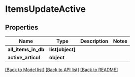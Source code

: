 # ItemsUpdateActive

## Properties
Name | Type | Description | Notes
------------ | ------------- | ------------- | -------------
**all_items_in_db** | **list[object]** |  | 
**active_articul** | **object** |  | 

[[Back to Model list]](../README.md#documentation-for-models) [[Back to API list]](../README.md#documentation-for-api-endpoints) [[Back to README]](../README.md)

